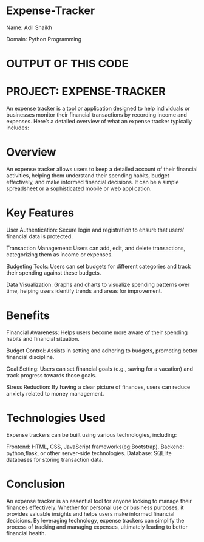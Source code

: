 # Expense-Tracker
Name: Adil Shaikh

Domain: Python Programming

# OUTPUT OF THIS CODE
# PROJECT: EXPENSE-TRACKER


An expense tracker is a tool or application designed to help individuals or businesses monitor their financial transactions by recording income and expenses. Here’s a detailed overview of what an expense tracker typically includes:

# Overview
An expense tracker allows users to keep a detailed account of their financial activities, helping them understand their spending habits, budget effectively, and make informed financial decisions. It can be a simple spreadsheet or a sophisticated mobile or web application.

# Key Features

User Authentication: Secure login and registration to ensure that users' financial data is protected.

Transaction Management: Users can add, edit, and delete transactions, categorizing them as income or expenses.

Budgeting Tools: Users can set budgets for different categories and track their spending against these budgets.

Data Visualization: Graphs and charts to visualize spending patterns over time, helping users identify trends and areas for improvement.

# Benefits

Financial Awareness: Helps users become more aware of their spending habits and financial situation.

Budget Control: Assists in setting and adhering to budgets, promoting better financial discipline.

Goal Setting: Users can set financial goals (e.g., saving for a vacation) and track progress towards those goals.

Stress Reduction: By having a clear picture of finances, users can reduce anxiety related to money management.

# Technologies Used

Expense trackers can be built using various technologies, including:

Frontend: HTML, CSS, JavaScript frameworks(eg:Bootstrap).
Backend: python,flask, or other server-side technologies.
Database: SQLlite  databases for storing transaction data.

# Conclusion

An expense tracker is an essential tool for anyone looking to manage their finances effectively.
Whether for personal use or business purposes, it provides valuable insights and helps users make informed financial decisions. 
By leveraging technology, expense trackers can simplify the process of tracking and managing expenses, ultimately leading to better financial health.
